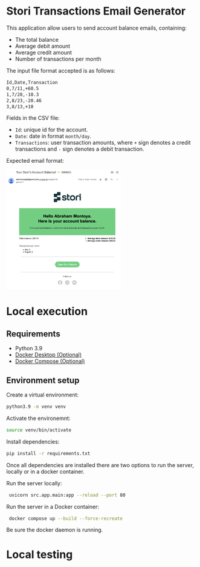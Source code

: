 # Stori Transactions Email Generator

This application allow users to send account balance emails, containing:
- The total balance
- Average debit amount
- Average credit amount
- Number of transactions per month

The input file format accepted is as follows:
```csv
Id,Date,Transaction
0,7/11,+60.5
1,7/28,-10.3
2,8/23,-20.46
3,8/13,+10
```

Fields in the CSV file:
- `Id`: unique id for the account.
- `Date`: date in format `month/day`.
- `Transactions`: user transaction amounts, where `+` sign denotes a credit transactions and `-` sign denotes a debit transaction.

Expected email format:

<img src="/assets/email_example.png" style="width: 60%;"/>


# Local execution

## Requirements
- Python 3.9
- [Docker Desktop (Optional)](https://www.docker.com/products/docker-desktop/)
- [Docker Compose (Optional)](https://pypi.org/project/docker-compose/)


## Environment setup
Create a virtual environment:


```bash
python3.9 -m venv venv
```

Activate the environemnt:

```bash
source venv/bin/activate
```

Install dependencies:

```bash
pip install -r requirements.txt
```

Once all dependencies are installed there are two options to run the server, locally or in a docker container.

Run the server locally:
```bash
 uvicorn src.app.main:app --reload --port 80
```

Run the server in a Docker container:
```bash
 docker compose up --build --force-recreate
 ```
 Be sure the docker daemon is running.


 # Local testing
